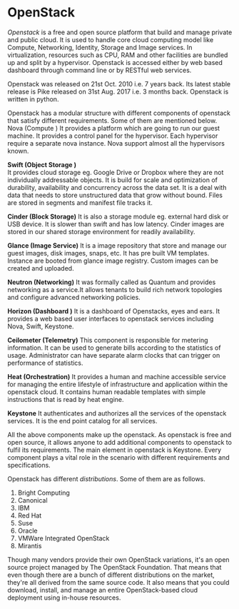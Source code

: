 # OpenStack

*Openstack* is a free and open source platform that build and manage private and public cloud. It is used to handle core cloud computing model like Compute, Networking, Identity, Storage and Image services. In virtualization, resources such as CPU, RAM and other facilities are bundled up and split by a hypervisor. Openstack is accessed either by web based dashboard through command line or by RESTful web services. 

Openstack was released on 21st Oct. 2010 i.e. 7 years back. Its latest stable release is Pike released on 31st Aug. 2017 i.e. 3 months back. Openstack is written in python. 

Openstack has a modular structure with different components of openstack that satisfy different requirements. Some of them are mentioned below.
Nova (Compute )
It provides a platform which are going to run our guest machine. It provides a control panel for the hypervisor. Each hypervisor require a separate nova instance. Nova support almost all the hypervisors known.

**Swift (Object Storage )**    
It provides cloud storage eg. Google Drive or Dropbox where they are not individually addressable objects. It is build for scale and optimization of durability, availability and concurrency across the data set. It is a deal with data that needs to store unstructured data that grow without bound. Files are stored in segments and manifest file tracks it.

**Cinder (Block Storage)**
It is also a storage module eg. external hard disk or USB device. It is slower than swift and has low latency. Cinder images are stored in our shared storage environment for readily availability. 

**Glance (Image Service)**
It is a image repository that store and manage our guest images, disk images, snaps, etc. It has pre built VM templates. Instance are booted from glance image registry. Custom images can be created and uploaded.

**Neutron (Networking)**
It was formally called as Quantum and provides networking as a service.It allows tenants to build rich network topologies and configure advanced networking policies.

**Horizon (Dashboard )**
It is  a dashboard of Openstacks, eyes and ears. It provides a web based user interfaces to openstack services including Nova, Swift, Keystone.

**Ceilometer (Telemetry)**
This component is responsible for metering information. It can be used to generate bills according to the statistics of usage. Administrator can have separate alarm clocks that can trigger on performance of statistics.

**Heat (Orchestration)**
It provides a human and machine accessible service for managing the entire lifestyle of infrastructure and application within the openstack cloud. It contains human readable templates with simple instructions that is read by heat engine.

**Keystone**
It authenticates and authorizes all the services of the openstack services. It is the end point catalog for all services.

All the above components make up the openstack. As openstack is free and open source, it allows anyone to add additional components to openstack to fulfil its requirements. The main element in openstack is Keystone. Every component plays a vital role in the scenario with different requirements and specifications. 

Openstack has different *distributions*. Some of them are as follows.

1. Bright Computing 
2. Canonical
3. IBM
4. Red Hat
5. Suse
6. Oracle
7. VMWare Integrated OpenStack
8. Mirantis

Though many vendors provide their own OpenStack variations, it's an open source project managed by The OpenStack Foundation. That means that even though there are a bunch of different distributions on the market, they're all derived from the same source code. It also means that you could download, install, and manage an entire OpenStack-based cloud deployment using in-house resources.

